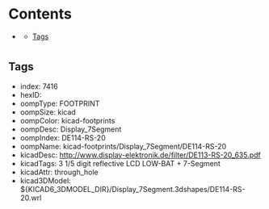 



Contents
========

* [](#)
	* [Tags](#tags)

# 

## Tags

- index: 7416
- hexID: 
- oompType: FOOTPRINT
- oompSize: kicad
- oompColor: kicad-footprints
- oompDesc: Display_7Segment
- oompIndex: DE114-RS-20
- oompName: kicad-footprints/Display_7Segment/DE114-RS-20
- kicadDesc: http://www.display-elektronik.de/filter/DE113-RS-20_635.pdf
- kicadTags: 3 1/5 digit reflective LCD LOW-BAT + 7-Segment
- kicadAttr: through_hole
- kicad3DModel: ${KICAD6_3DMODEL_DIR}/Display_7Segment.3dshapes/DE114-RS-20.wrl
